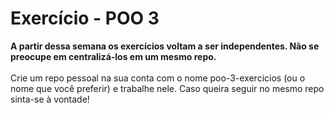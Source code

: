 # Exercício - POO 3

<strong>A partir dessa semana os exercícios voltam a ser independentes. Não se preocupe em centralizá-los em um mesmo repo.</strong>
<br><br>
Crie um repo pessoal na sua conta com o nome poo-3-exercicios (ou o nome que você preferir) e trabalhe nele. Caso queira seguir no mesmo repo sinta-se à vontade!
